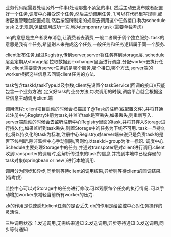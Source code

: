 业务代码层需要处理另外一件事(处理那些不紧急的事),
然后主动去发布或者配置好一个任务,调度中心接受这个任务,然后主动调用任务.
1.可以在代码里写规则,或者配置管理台配置规则,然后按照所制定的规则去调用这个任务接口.称为schedule task
2.无规则,保证调用成功一次.称为temporary task (需要单独考虑)

mq的意思是生产者发布消息,让消费者去消费,一般二者属于俩个独立服务.
task的意思是我有个任务,希望别人来完成这个任务,一般任务和任务逻辑属于同一个服务.

client发布任务,经过Registry,传到server,server将任务存到storage层. schedule层会定期从storage层
拉取数据到exchanger里面进行调度,分配worker去执行任务.
client需要告诉server任务的是哪个服务,哪个接口,哪个方法,server端的worker根据这些信息去回调client任务的方法.

task包含taskId,taskType以及参数,client先设置个taskService(回调的接口)(只能包含一个业务方法),定义好task的业务方法,每次调用的时候,调度平台就会根据这些信息主动调用client端


调用流程:
client项目启动的时候会扫描加了@Task的注解(或配置文件),并将其通过注册中心Registry注册为task,并监听task是否丢失,如果丢失,则重新写入.
server端启动的时候会去监听注册中心Registry里面的task,并将其存入Storage进行持久化,如果监听到task丢失,则置Storage中的任务为下线不可用.
task一旦持久化,将以持久化的task为标准,注册中心Registry对server端来说只是负责task的是否下线判断.除非监控中心手动删除,否则均以taskId+group为唯一标识.
调度中心Schedule主要处理Storage中的任务,并通过transpoter层对client进行调用.client收到transporter的调用时,会解析传过来的task的信息,并找到本地中已经存储的task对象(springbean or new )进行本地调用.

调用分为同步和异步,同步则等待client的调用结果,异步则等待client的回调结果.(待考虑)

监控中心可以对Storage中的任务进行修改.可以观察每个任务的执行情况.
可以手动增加worker来减轻当前所有worker的压力.

zk的作用是快速感知client任务的是否丢失
db的作用是给监控中心对任务操作的灵活性.

三种调用状态:
1.发送调用,无需结果通知
2.发送调用,异步等待通知
3.发送调用,同步等待通知

